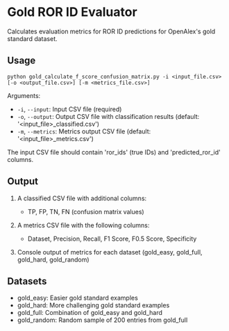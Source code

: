 # Gold ROR ID Evaluator

Calculates evaluation metrics for ROR ID predictions for OpenAlex's gold standard dataset.


## Usage

```
python gold_calculate_f_score_confusion_matrix.py -i <input_file.csv> [-o <output_file.csv>] [-m <metrics_file.csv>]
```

Arguments:
- `-i`, `--input`: Input CSV file (required)
- `-o`, `--output`: Output CSV file with classification results (default: '<input_file>_classified.csv')
- `-m`, `--metrics`: Metrics output CSV file (default: '<input_file>_metrics.csv')

The input CSV file should contain 'ror_ids' (true IDs) and 'predicted_ror_id' columns.

## Output

1. A classified CSV file with additional columns:
   - TP, FP, TN, FN (confusion matrix values)

2. A metrics CSV file with the following columns:
   - Dataset, Precision, Recall, F1 Score, F0.5 Score, Specificity

3. Console output of metrics for each dataset (gold_easy, gold_full, gold_hard, gold_random)

## Datasets

- gold_easy: Easier gold standard examples
- gold_hard: More challenging gold standard examples
- gold_full: Combination of gold_easy and gold_hard
- gold_random: Random sample of 200 entries from gold_full